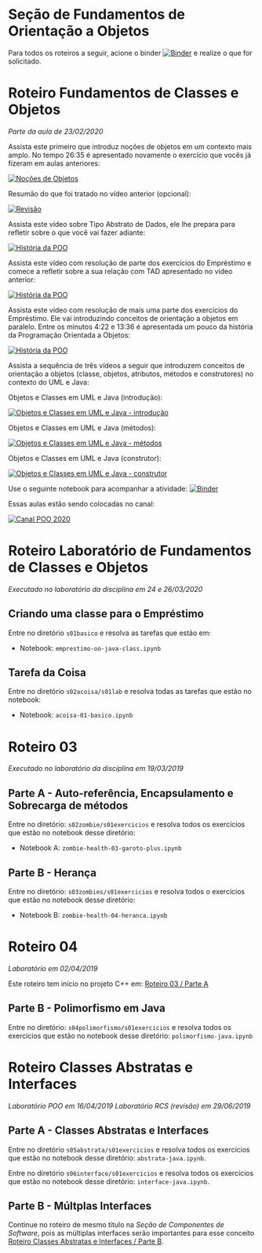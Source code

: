 # Seção de Fundamentos de Orientação a Objetos

Para todos os roteiros a seguir, acione o binder [![Binder](https://mybinder.org/badge_logo.svg)](https://mybinder.org/v2/gh/santanche/java2learn.git/v1.0.4?urlpath=lab) e realize o que for solicitado.

# Roteiro Fundamentos de Classes e Objetos

*Parte da aula de 23/02/2020*

Assista este primeiro que introduz noções de objetos em um contexto mais amplo. No tempo 26:35 é apresentado novamente o exercício que vocês já fizeram em aulas anteriores:

[![Noções de Objetos](http://img.youtube.com/vi/heFIk524VUM/0.jpg)](https://youtu.be/heFIk524VUM)

Resumão do que foi tratado no vídeo anterior (opcional):

[![Revisão](http://img.youtube.com/vi/vCaDt0Uz33M/0.jpg)](https://youtu.be/vCaDt0Uz33M)

Assista este vídeo sobre Tipo Abstrato de Dados, ele lhe prepara para refletir sobre o que você vai fazer adiante:

[![História da POO](http://img.youtube.com/vi/1t-1AnE8dBE/0.jpg)](https://youtu.be/1t-1AnE8dBE)

Assista este vídeo com resolução de parte dos exercícios do Empréstimo e comece a refletir sobre a sua relação com TAD apresentado no vídeo anterior:

[![História da POO](http://img.youtube.com/vi/7Gy6fKWhS3s/0.jpg)](https://youtu.be/7Gy6fKWhS3s)

Assista este vídeo com resolução de mais uma parte dos exercícios do Empréstimo. Ele vai introduzindo conceitos de orientação a objetos em paralelo. Entre os minutos 4:22 e 13:36 é apresentada um pouco da história da Programação Orientada a Objetos:

[![História da POO](http://img.youtube.com/vi/xw6RitSC3CA/0.jpg)](https://youtu.be/xw6RitSC3CA)

Assista a sequência de três vídeos a seguir que introduzem conceitos de orientação a objetos (classe, objetos, atributos, métodos e construtores) no contexto do UML e Java:

Objetos e Classes em UML e Java (introdução):

[![Objetos e Classes em UML e Java - introdução](http://img.youtube.com/vi/4eTc12y7ARk/0.jpg)](https://youtu.be/4eTc12y7ARk)

Objetos e Classes em UML e Java (métodos):

[![Objetos e Classes em UML e Java - métodos](http://img.youtube.com/vi/66PaoPsV0RQ/0.jpg)](https://youtu.be/66PaoPsV0RQ)

Objetos e Classes em UML e Java (construtor):

[![Objetos e Classes em UML e Java - construtor](http://img.youtube.com/vi/0NLxdxbs5S0/0.jpg)](https://youtu.be/0NLxdxbs5S0)

Use o seguinte notebook para acompanhar a atividade:
[![Binder](https://mybinder.org/badge_logo.svg)](https://mybinder.org/v2/gh/santanche/java2learn/v1.0.1?filepath=notebooks%2Fpt%2Fc02oo%2Fs01basico%2Fclasse-objeto-basico.ipynb?urlpath=lab)

Essas aulas estão sendo colocadas no canal:

[![Canal POO 2020](http://img.youtube.com/vi/heFIk524VUM/0.jpg)](https://www.youtube.com/playlist?list=PL3JRjVnXiTBbKQsuMm_rnu31AK8RAy0yO)

# Roteiro Laboratório de Fundamentos de Classes e Objetos

*Executado no laboratório da disciplina em 24 e 26/03/2020*

## Criando uma classe para o Empréstimo

Entre no diretório `s01basico` e resolva as tarefas que estão em:
* Notebook: `emprestimo-oo-java-class.ipynb`

## Tarefa da Coisa

Entre no diretório `s02acoisa/s01lab` e resolva todas as tarefas que estão no notebook:
  * Notebook: `acoisa-01-basico.ipynb`
 
# Roteiro 03
*Executado no laboratório da disciplina em 19/03/2019*

## Parte A - Auto-referência, Encapsulamento e Sobrecarga de métodos

Entre no diretório: `s02zombie/s01exercicios` e resolva todos os exercícios que estão no notebook desse diretório:
* Notebook A: `zombie-health-03-garoto-plus.ipynb`

## Parte B - Herança

Entre no diretório: `s03zombies/s01exercicios` e resolva todos o exercícios que estão no notebook desse diretório:
* Notebook B: `zombie-health-04-heranca.ipynb`

# Roteiro 04
*Laboratório em 02/04/2019*

Este roteiro tem início no projeto C++ em: [Roteiro 03 / Parte A](https://github.com/santanche/c2learn/tree/master/notebook/pt/c51oo)

## Parte B - Polimorfismo em Java

Entre no diretório: `s04polimorfismo/s01exercicios` e resolva todos os exercícios que estão no notebook desse diretório: `polimorfismo-java.ipynb`

# Roteiro Classes Abstratas e Interfaces
*Laboratório POO em 16/04/2019*
*Laboratório RCS (revisão) em 29/06/2019*

## Parte A - Classes Abstratas e Interfaces

Entre no diretório `s05abstrata/s01exercicios` e resolva todos os exercícios que estão no notebook desse diretório: `abstrata-java.ipynb`.

Entre no diretório `s06interface/s01exercicios` e resolva todos os exercícios que estão no notebook desse diretório: `interface-java.ipynb`.

## Parte B - Múltplas Interfaces

Continue no roteiro de mesmo título na *Seção de Componentes de Software*, pois as múltiplas interfaces serão importantes para esse conceito [Roteiro Classes Abstratas e Interfaces / Parte B](../c04components/).